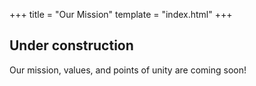 +++
title = "Our Mission"
template = "index.html"
+++

## Under construction

Our mission, values, and points of unity are coming soon!